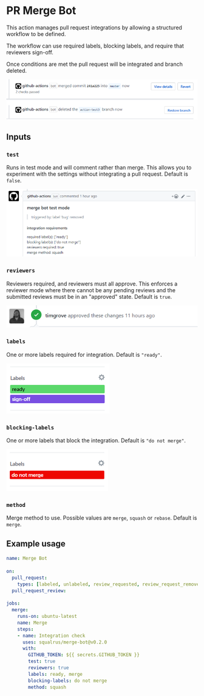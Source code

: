 # PR Merge Bot

This action manages pull request integrations by allowing a structured workflow to be defined.

The workflow can use required labels, blocking labels, and require that reviewers sign-off.

Once conditions are met the pull request will be integrated and branch deleted.

![merged GitHub pull request and deleted branch](./assets/integrate.png)

## Inputs

### `test`

Runs in test mode and will comment rather than merge. This allows you to experiment with the settings without integrating a pull request. Default is `false`.

![test mode comment left by the bot](./assets/test-mode.png)

### `reviewers`

Reviewers required, and reviewers must all approve. This enforces a reviewer mode where there cannot be any pending reviews and the submitted reviews must be in an "approved" state. Default is `true`.

![reviewer has signed-off on pull request](./assets/reviewer.png)

### `labels`

One or more labels required for integration. Default is `"ready"`.

![merge and sign-off GitHub labels](./assets/labels.png)

### `blocking-labels`

One or more labels that block the integration. Default is `"do not merge"`.

![do not merge GitHub label](./assets/blocking-label.png)

### `method`

Merge method to use. Possible values are `merge`, `squash` or `rebase`. Default is `merge`.

## Example usage

```yaml
name: Merge Bot

on:
  pull_request:
    types: [labeled, unlabeled, review_requested, review_request_removed]
  pull_request_review:

jobs:
  merge:
    runs-on: ubuntu-latest
    name: Merge
    steps:
    - name: Integration check
      uses: squalrus/merge-bot@v0.2.0
      with:
        GITHUB_TOKEN: ${{ secrets.GITHUB_TOKEN }}
        test: true
        reviewers: true
        labels: ready, merge
        blocking-labels: do not merge
        method: squash
```
